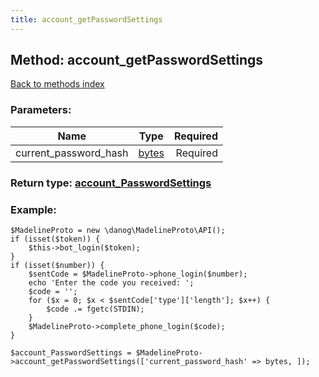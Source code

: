 ```yaml
---
title: account_getPasswordSettings
---
```

## Method: account\_getPasswordSettings  
[Back to methods index](index.md)


### Parameters:

| Name     |    Type       | Required |
|----------|:-------------:|---------:|
|current\_password\_hash|[bytes](../types/bytes.md) | Required|


### Return type: [account\_PasswordSettings](../types/account_PasswordSettings.md)

### Example:


```
$MadelineProto = new \danog\MadelineProto\API();
if (isset($token)) {
    $this->bot_login($token);
}
if (isset($number)) {
    $sentCode = $MadelineProto->phone_login($number);
    echo 'Enter the code you received: ';
    $code = '';
    for ($x = 0; $x < $sentCode['type']['length']; $x++) {
        $code .= fgetc(STDIN);
    }
    $MadelineProto->complete_phone_login($code);
}

$account_PasswordSettings = $MadelineProto->account_getPasswordSettings(['current_password_hash' => bytes, ]);
```